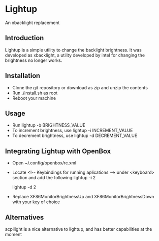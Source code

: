 # Lightup  
An xbacklight replacement

## Introduction
Lightup is a simple utility to change the backlight brightness. It was developed
as xbacklight, a utility developed by intel for changing the brightness no
longer works.

## Installation
- Clone the git repository or download as zip and unzip the contents
- Run ./install.sh as root
- Reboot your machine

## Usage
- Run lightup -b BRIGHTNESS_VALUE
- To increment brightness, use lightup -i INCREMENT_VALUE
- To decrement brightness, use lightup -d DECREMENT_VALUE

## Integrating Lightup with OpenBox 
- Open ~/.config/openbox/rc.xml 
- Locate \<!-- Keybindings for running aplications --> under \<keyboard> section and add the following
    <keybind key="XF86MonBrightnessUp">
        <action name="Execute">
            <command>lightup -i 2</command>
        </action>
    </keybind>

    <keybind key="XF86MonBrightnessDown">
        <action name="Execute">
            <command>lightup -d 2</command>
        </action>
    </keybind> 
- Replace XF86MonitorBrightnessUp and XF86MonitorBrightnessDown with your key of choice 

## Alternatives
acpilight is a nice alternative to lightup, and has better capabilities at 
the moment
